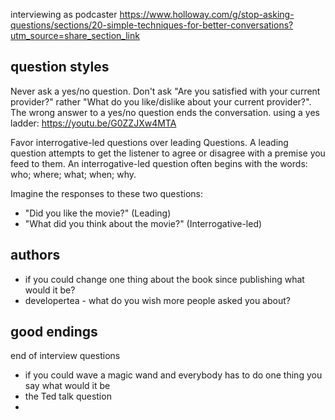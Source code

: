 interviewing as podcaster https://www.holloway.com/g/stop-asking-questions/sections/20-simple-techniques-for-better-conversations?utm_source=share_section_link

## question styles

Never ask a yes/no question. Don't ask "Are you satisfied with your current provider?" rather "What do you like/dislike about your current provider?". The wrong answer to a yes/no question ends the conversation.
using a yes ladder: https://youtu.be/G0ZZJXw4MTA

Favor interrogative-led questions over leading Questions. A leading question attempts to get the listener to agree or disagree with a premise you feed to them. An interrogative-led question often begins with the words: who; where; what; when; why.

Imagine the responses to these two questions:
- "Did you like the movie?" (Leading)
- "What did you think about the movie?" (Interrogative-led)

## authors

- if you could change one thing about the book since publishing what would it be?
- developertea - what do you wish more people asked you about?

## good endings

end of interview questions
- if you could wave a magic wand and everybody has to do one thing you say what would it be
- the Ted talk question
-